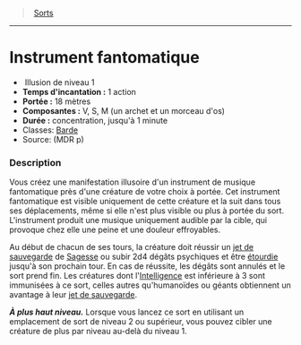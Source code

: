﻿---
!SpellItem
Family: SpellHD
Name: Instrument fantomatique
Type: Illusion
Level: 1
CastingTime: 1 action
Range: 18 mètres
Components: V, S, M (un archet et un morceau d'os)
Duration: concentration, jusqu'à 1 minute
Classes: '[Barde](hd_bard.md)'
Source: (MDR p)
Id: spells_hd.md#instrument-fantomatique
ParentLink: spells_hd.md#sorts
ParentName: Sorts
NameLevel: 1
Attributes: {}
AttributesDictionary: >+
  {}

---
> [Sorts](hd_spells.md)

---

# Instrument fantomatique

-  Illusion de niveau 1
- **Temps d'incantation :** 1 action
- **Portée :** 18 mètres
- **Composantes :** V, S, M (un archet et un morceau d'os)
- **Durée :** concentration, jusqu'à 1 minute
- Classes: [Barde](hd_bard.md)
- Source: (MDR p)

### Description

Vous créez une manifestation illusoire d'un instrument de musique fantomatique près d'une créature de votre choix à portée. Cet instrument fantomatique est visible uniquement de cette créature et la suit dans tous ses déplacements, même si elle n'est plus visible ou plus à portée du sort. L'instrument produit une musique uniquement audible par la cible, qui provoque chez elle une peine et une douleur effroyables.

Au début de chacun de ses tours, la créature doit réussir un [jet de sauvegarde](hd_abilities_jets_de_sauvegarde.md) de [Sagesse](hd_abilities_wisdom.md) ou subir 2d4 dégâts psychiques et être [étourdie](hd_conditions_etourdi.md) jusqu'à son prochain tour. En cas de réussite, les dégâts sont annulés et le sort prend fin. Les créatures dont l'[Intelligence](hd_abilities_intelligence.md) est inférieure à 3 sont immunisées à ce sort, celles autres qu'humanoïdes ou géants obtiennent un avantage à leur [jet de sauvegarde](hd_abilities_jets_de_sauvegarde.md).

**_À plus haut niveau._** Lorsque vous lancez ce sort en utilisant un emplacement de sort de niveau 2 ou supérieur, vous pouvez cibler une créature de plus par niveau au-delà du niveau 1.


